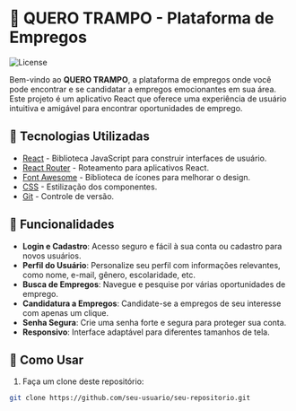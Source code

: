 # 👋 QUERO TRAMPO - Plataforma de Empregos

![License](https://img.shields.io/badge/license-MIT-blue.svg)

Bem-vindo ao **QUERO TRAMPO**, a plataforma de empregos onde você pode encontrar e se candidatar a empregos emocionantes em sua área. Este projeto é um aplicativo React que oferece uma experiência de usuário intuitiva e amigável para encontrar oportunidades de emprego.

## 🚀 Tecnologias Utilizadas

- [React](https://reactjs.org/) - Biblioteca JavaScript para construir interfaces de usuário.
- [React Router](https://reactrouter.com/) - Roteamento para aplicativos React.
- [Font Awesome](https://fontawesome.com/) - Biblioteca de ícones para melhorar o design.
- [CSS](https://developer.mozilla.org/pt-BR/docs/Web/CSS) - Estilização dos componentes.
- [Git](https://git-scm.com/) - Controle de versão.

## 🌟 Funcionalidades

- **Login e Cadastro**: Acesso seguro e fácil à sua conta ou cadastro para novos usuários.
- **Perfil do Usuário**: Personalize seu perfil com informações relevantes, como nome, e-mail, gênero, escolaridade, etc.
- **Busca de Empregos**: Navegue e pesquise por várias oportunidades de emprego.
- **Candidatura a Empregos**: Candidate-se a empregos de seu interesse com apenas um clique.
- **Senha Segura**: Crie uma senha forte e segura para proteger sua conta.
- **Responsivo**: Interface adaptável para diferentes tamanhos de tela.

## 📝 Como Usar

1. Faça um clone deste repositório:

```bash
git clone https://github.com/seu-usuario/seu-repositorio.git
